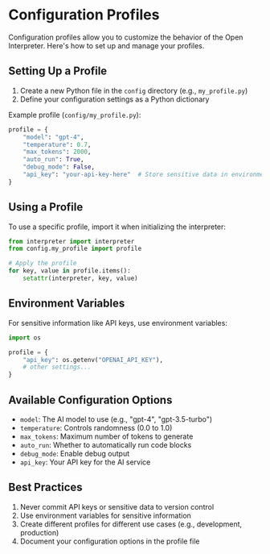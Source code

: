 # Configuration Profiles

Configuration profiles allow you to customize the behavior of the Open Interpreter. Here's how to set up and manage your profiles.

## Setting Up a Profile

1. Create a new Python file in the `config` directory (e.g., `my_profile.py`)
2. Define your configuration settings as a Python dictionary

Example profile (`config/my_profile.py`):

```python
profile = {
    "model": "gpt-4",
    "temperature": 0.7,
    "max_tokens": 2000,
    "auto_run": True,
    "debug_mode": False,
    "api_key": "your-api-key-here"  # Store sensitive data in environment variables
}
```

## Using a Profile

To use a specific profile, import it when initializing the interpreter:

```python
from interpreter import interpreter
from config.my_profile import profile

# Apply the profile
for key, value in profile.items():
    setattr(interpreter, key, value)
```

## Environment Variables

For sensitive information like API keys, use environment variables:

```python
import os

profile = {
    "api_key": os.getenv("OPENAI_API_KEY"),
    # other settings...
}
```

## Available Configuration Options

- `model`: The AI model to use (e.g., "gpt-4", "gpt-3.5-turbo")
- `temperature`: Controls randomness (0.0 to 1.0)
- `max_tokens`: Maximum number of tokens to generate
- `auto_run`: Whether to automatically run code blocks
- `debug_mode`: Enable debug output
- `api_key`: Your API key for the AI service

## Best Practices

1. Never commit API keys or sensitive data to version control
2. Use environment variables for sensitive information
3. Create different profiles for different use cases (e.g., development, production)
4. Document your configuration options in the profile file
